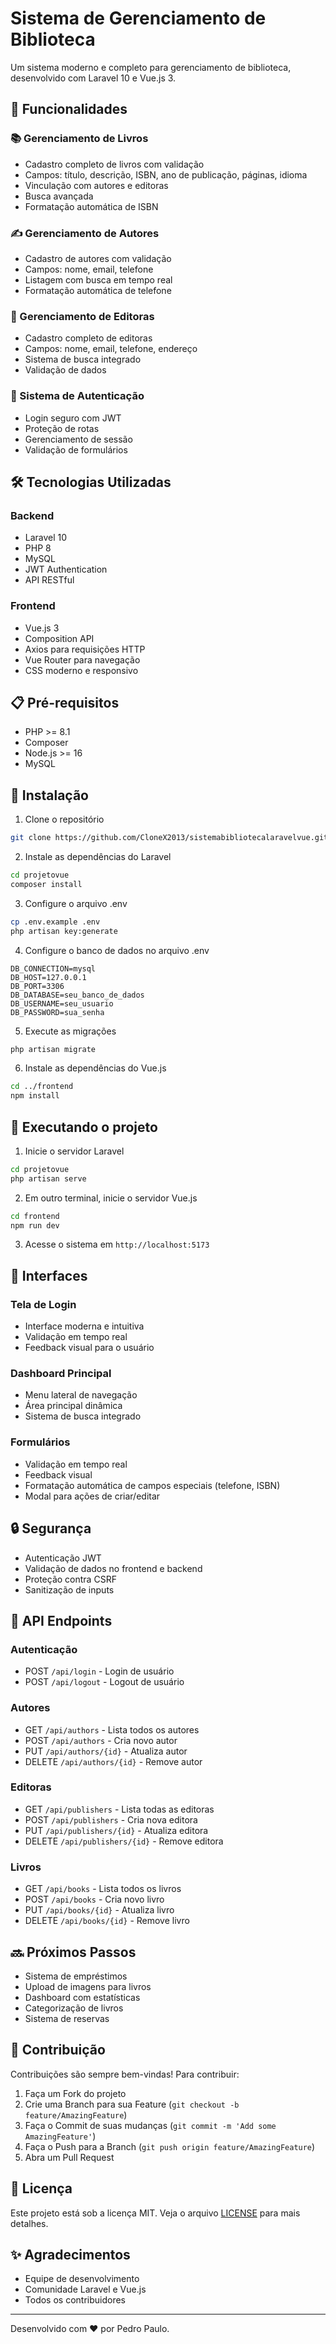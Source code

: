 # Sistema de Gerenciamento de Biblioteca

Um sistema moderno e completo para gerenciamento de biblioteca, desenvolvido com Laravel 10 e Vue.js 3.

## 🚀 Funcionalidades

### 📚 Gerenciamento de Livros
- Cadastro completo de livros com validação
- Campos: título, descrição, ISBN, ano de publicação, páginas, idioma
- Vinculação com autores e editoras
- Busca avançada
- Formatação automática de ISBN

### ✍️ Gerenciamento de Autores
- Cadastro de autores com validação
- Campos: nome, email, telefone
- Listagem com busca em tempo real
- Formatação automática de telefone

### 🏢 Gerenciamento de Editoras
- Cadastro completo de editoras
- Campos: nome, email, telefone, endereço
- Sistema de busca integrado
- Validação de dados

### 🔐 Sistema de Autenticação
- Login seguro com JWT
- Proteção de rotas
- Gerenciamento de sessão
- Validação de formulários

## 🛠️ Tecnologias Utilizadas

### Backend
- Laravel 10
- PHP 8
- MySQL
- JWT Authentication
- API RESTful

### Frontend
- Vue.js 3
- Composition API
- Axios para requisições HTTP
- Vue Router para navegação
- CSS moderno e responsivo

## 📋 Pré-requisitos

- PHP >= 8.1
- Composer
- Node.js >= 16
- MySQL

## 🔧 Instalação

1. Clone o repositório
```bash
git clone https://github.com/CloneX2013/sistemabibliotecalaravelvue.git
```

2. Instale as dependências do Laravel
```bash
cd projetovue
composer install
```

3. Configure o arquivo .env
```bash
cp .env.example .env
php artisan key:generate
```

4. Configure o banco de dados no arquivo .env
```env
DB_CONNECTION=mysql
DB_HOST=127.0.0.1
DB_PORT=3306
DB_DATABASE=seu_banco_de_dados
DB_USERNAME=seu_usuario
DB_PASSWORD=sua_senha
```

5. Execute as migrações
```bash
php artisan migrate
```

6. Instale as dependências do Vue.js
```bash
cd ../frontend
npm install
```

## 🚀 Executando o projeto

1. Inicie o servidor Laravel
```bash
cd projetovue
php artisan serve
```

2. Em outro terminal, inicie o servidor Vue.js
```bash
cd frontend
npm run dev
```

3. Acesse o sistema em `http://localhost:5173`

## 📱 Interfaces

### Tela de Login
- Interface moderna e intuitiva
- Validação em tempo real
- Feedback visual para o usuário

### Dashboard Principal
- Menu lateral de navegação
- Área principal dinâmica
- Sistema de busca integrado

### Formulários
- Validação em tempo real
- Feedback visual
- Formatação automática de campos especiais (telefone, ISBN)
- Modal para ações de criar/editar

## 🔒 Segurança
- Autenticação JWT
- Validação de dados no frontend e backend
- Proteção contra CSRF
- Sanitização de inputs

## 🔄 API Endpoints

### Autenticação
- POST `/api/login` - Login de usuário
- POST `/api/logout` - Logout de usuário

### Autores
- GET `/api/authors` - Lista todos os autores
- POST `/api/authors` - Cria novo autor
- PUT `/api/authors/{id}` - Atualiza autor
- DELETE `/api/authors/{id}` - Remove autor

### Editoras
- GET `/api/publishers` - Lista todas as editoras
- POST `/api/publishers` - Cria nova editora
- PUT `/api/publishers/{id}` - Atualiza editora
- DELETE `/api/publishers/{id}` - Remove editora

### Livros
- GET `/api/books` - Lista todos os livros
- POST `/api/books` - Cria novo livro
- PUT `/api/books/{id}` - Atualiza livro
- DELETE `/api/books/{id}` - Remove livro

## 🔜 Próximos Passos
- Sistema de empréstimos
- Upload de imagens para livros
- Dashboard com estatísticas
- Categorização de livros
- Sistema de reservas

## 👥 Contribuição
Contribuições são sempre bem-vindas! Para contribuir:

1. Faça um Fork do projeto
2. Crie uma Branch para sua Feature (`git checkout -b feature/AmazingFeature`)
3. Faça o Commit de suas mudanças (`git commit -m 'Add some AmazingFeature'`)
4. Faça o Push para a Branch (`git push origin feature/AmazingFeature`)
5. Abra um Pull Request

## 📝 Licença
Este projeto está sob a licença MIT. Veja o arquivo [LICENSE](LICENSE) para mais detalhes.

## ✨ Agradecimentos
- Equipe de desenvolvimento
- Comunidade Laravel e Vue.js
- Todos os contribuidores

---
Desenvolvido com ❤️ por Pedro Paulo.
